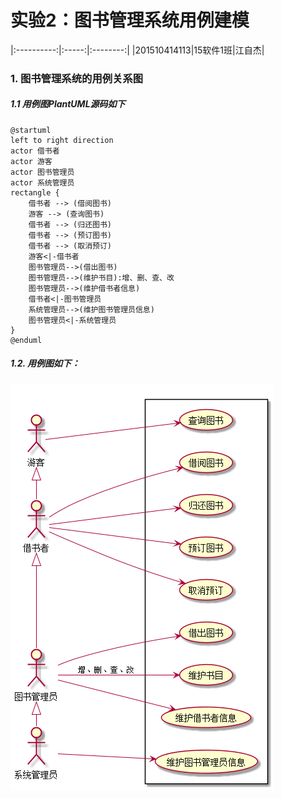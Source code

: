 # 实验2：图书管理系统用例建模
|:----------:|:-----:|:--------:|
|201510414113|15软件1班|江自杰|

### 1. 图书管理系统的用例关系图
##### 1.1 用例图PlantUML源码如下
```
@startuml
left to right direction
actor 借书者
actor 游客
actor 图书管理员
actor 系统管理员
rectangle {
    借书者 --> (借阅图书)
    游客 --> (查询图书)
    借书者 --> (归还图书)
    借书者 --> (预订图书)
    借书者 --> (取消预订)
    游客<|-借书者
    图书管理员-->(借出图书)
    图书管理员-->(维护书目):增、删、查、改
    图书管理员-->(维护借书者信息)
    借书者<|-图书管理员
    系统管理员-->(维护图书管理员信息)
    图书管理员<|-系统管理员
}
@enduml
```
##### 1.2. 用例图如下：

![](./Book.png '描述')
